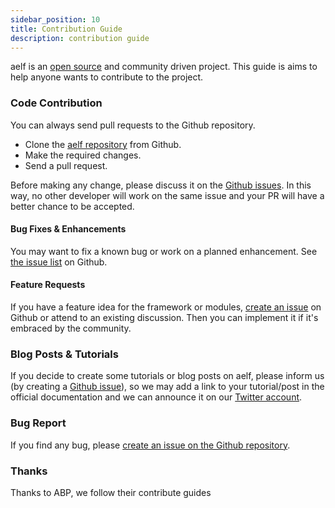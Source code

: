 ```yaml
---
sidebar_position: 10
title: Contribution Guide
description: contribution guide
---
```


aelf is an [open source](https://github.com/aelfproject) and community driven project. This guide is aims to help anyone wants to contribute to the project.

### Code Contribution

You can always send pull requests to the Github repository.

- Clone the [aelf repository](https://github.com/aelfproject/aelf/) from Github.
- Make the required changes.
- Send a pull request.

Before making any change, please discuss it on the [Github issues](https://github.com/aelfproject/aelf/issues). In this way, no other developer will work on the same issue and your PR will have a better chance to be accepted.

#### Bug Fixes & Enhancements

You may want to fix a known bug or work on a planned enhancement. See [the issue list](https://github.com/aelfproject/aelf/issues) on Github.

#### Feature Requests

If you have a feature idea for the framework or modules, [create an issue](https://github.com/aelfproject/aelf/issues/new) on Github or attend to an existing discussion. Then you can implement it if it's embraced by the community.

### Blog Posts & Tutorials

If you decide to create some tutorials or blog posts on aelf, please inform us (by creating a [Github issue](https://github.com/aelfproject/aelf/issues)), so we may add a link to your tutorial/post in the official documentation and we can announce it on our [Twitter account](https://twitter.com/aelfblockchain).

### Bug Report

If you find any bug, please [create an issue on the Github repository](https://github.com/aelfproject/aelf/issues/new).

### Thanks

Thanks to ABP, we follow their contribute guides
